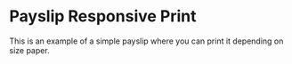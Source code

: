 # Payslip Responsive Print

This is an example of a simple payslip where you can print it depending on size paper.
